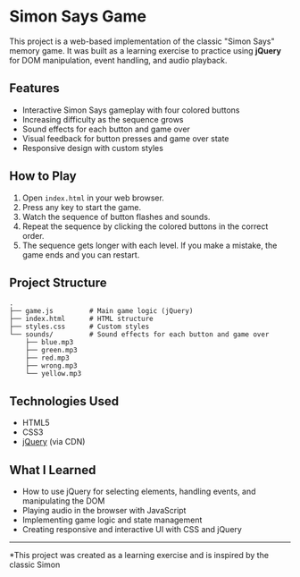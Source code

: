 # Simon Says Game

This project is a web-based implementation of the classic "Simon Says" memory game. It was built as a learning exercise to practice using **jQuery** for DOM manipulation, event handling, and audio playback.

## Features

- Interactive Simon Says gameplay with four colored buttons
- Increasing difficulty as the sequence grows
- Sound effects for each button and game over
- Visual feedback for button presses and game over state
- Responsive design with custom styles

## How to Play

1. Open `index.html` in your web browser.
2. Press any key to start the game.
3. Watch the sequence of button flashes and sounds.
4. Repeat the sequence by clicking the colored buttons in the correct order.
5. The sequence gets longer with each level. If you make a mistake, the game ends and you can restart.

## Project Structure

```
.
├── game.js         # Main game logic (jQuery)
├── index.html      # HTML structure
├── styles.css      # Custom styles
└── sounds/         # Sound effects for each button and game over
    ├── blue.mp3
    ├── green.mp3
    ├── red.mp3
    ├── wrong.mp3
    └── yellow.mp3
```

## Technologies Used

- HTML5
- CSS3
- [jQuery](https://jquery.com/) (via CDN)

## What I Learned

- How to use jQuery for selecting elements, handling events, and manipulating the DOM
- Playing audio in the browser with JavaScript
- Implementing game logic and state management
- Creating responsive and interactive UI with CSS and jQuery

---

*This project was created as a learning exercise and is inspired by the classic Simon